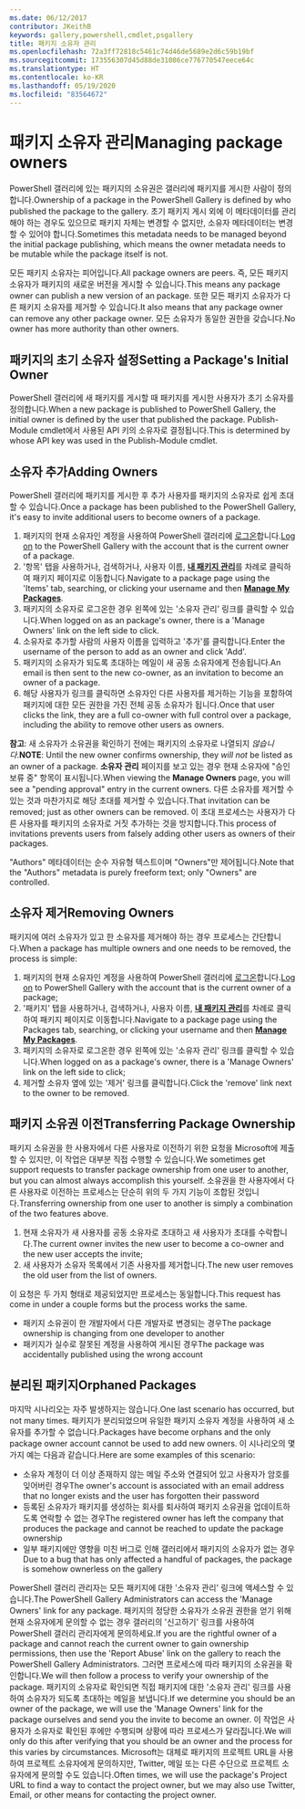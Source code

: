 ```yaml
---
ms.date: 06/12/2017
contributor: JKeithB
keywords: gallery,powershell,cmdlet,psgallery
title: 패키지 소유자 관리
ms.openlocfilehash: 72a3ff72818c5461c74d46de5689e2d6c59b19bf
ms.sourcegitcommit: 173556307d45d88de31086ce776770547eece64c
ms.translationtype: HT
ms.contentlocale: ko-KR
ms.lasthandoff: 05/19/2020
ms.locfileid: "83564672"
---
```

# <a name="managing-package-owners"></a><span data-ttu-id="f5c47-103">패키지 소유자 관리</span><span class="sxs-lookup"><span data-stu-id="f5c47-103">Managing package owners</span></span>

<span data-ttu-id="f5c47-104">PowerShell 갤러리에 있는 패키지의 소유권은 갤러리에 패키지를 게시한 사람이 정의합니다.</span><span class="sxs-lookup"><span data-stu-id="f5c47-104">Ownership of a package in the PowerShell Gallery is defined by who published the package to the gallery.</span></span>
<span data-ttu-id="f5c47-105">초기 패키지 게시 외에 이 메타데이터를 관리해야 하는 경우도 있으므로 패키지 자체는 변경할 수 없지만, 소유자 메타데이터는 변경할 수 있어야 합니다.</span><span class="sxs-lookup"><span data-stu-id="f5c47-105">Sometimes this metadata needs to be managed beyond the initial package publishing, which means the owner metadata needs to be mutable while the package itself is not.</span></span>

<span data-ttu-id="f5c47-106">모든 패키지 소유자는 피어입니다.</span><span class="sxs-lookup"><span data-stu-id="f5c47-106">All package owners are peers.</span></span>
<span data-ttu-id="f5c47-107">즉, 모든 패키지 소유자가 패키지의 새로운 버전을 게시할 수 있습니다.</span><span class="sxs-lookup"><span data-stu-id="f5c47-107">This means any package owner can publish a new version of an package.</span></span> <span data-ttu-id="f5c47-108">또한 모든 패키지 소유자가 다른 패키지 소유자를 제거할 수 있습니다.</span><span class="sxs-lookup"><span data-stu-id="f5c47-108">It also means that any package owner can remove any other package owner.</span></span>
<span data-ttu-id="f5c47-109">모든 소유자가 동일한 권한을 갖습니다.</span><span class="sxs-lookup"><span data-stu-id="f5c47-109">No owner has more authority than other owners.</span></span>

## <a name="setting-a-packages-initial-owner"></a><span data-ttu-id="f5c47-110">패키지의 초기 소유자 설정</span><span class="sxs-lookup"><span data-stu-id="f5c47-110">Setting a Package's Initial Owner</span></span>

<span data-ttu-id="f5c47-111">PowerShell 갤러리에 새 패키지를 게시할 때 패키지를 게시한 사용자가 초기 소유자를 정의합니다.</span><span class="sxs-lookup"><span data-stu-id="f5c47-111">When a new package is published to PowerShell Gallery, the initial owner is defined by the user that published the package.</span></span> <span data-ttu-id="f5c47-112">Publish-Module cmdlet에서 사용된 API 키의 소유자로 결정됩니다.</span><span class="sxs-lookup"><span data-stu-id="f5c47-112">This is determined by whose API key was used in the Publish-Module cmdlet.</span></span>

## <a name="adding-owners"></a><span data-ttu-id="f5c47-113">소유자 추가</span><span class="sxs-lookup"><span data-stu-id="f5c47-113">Adding Owners</span></span>

<span data-ttu-id="f5c47-114">PowerShell 갤러리에 패키지를 게시한 후 추가 사용자를 패키지의 소유자로 쉽게 초대할 수 있습니다.</span><span class="sxs-lookup"><span data-stu-id="f5c47-114">Once a package has been published to the PowerShell Gallery, it's easy to invite additional users to become owners of a package.</span></span>

1. <span data-ttu-id="f5c47-115">패키지의 현재 소유자인 계정을 사용하여 PowerShell 갤러리에 [로그온](https://powershellgallery.com/users/account/LogOn)합니다.</span><span class="sxs-lookup"><span data-stu-id="f5c47-115">[Log on](https://powershellgallery.com/users/account/LogOn) to the PowerShell Gallery with the account that is the current owner of a package.</span></span>
2. <span data-ttu-id="f5c47-116">'항목' 탭을 사용하거나, 검색하거나, 사용자 이름, [**내 패키지 관리**](https://www.powershellgallery.com/account/Packages)를 차례로 클릭하여 패키지 페이지로 이동합니다.</span><span class="sxs-lookup"><span data-stu-id="f5c47-116">Navigate to a package page using the 'Items' tab, searching, or clicking your username and then [**Manage My Packages**](https://www.powershellgallery.com/account/Packages).</span></span>
3. <span data-ttu-id="f5c47-117">패키지의 소유자로 로그온한 경우 왼쪽에 있는 '소유자 관리' 링크를 클릭할 수 있습니다.</span><span class="sxs-lookup"><span data-stu-id="f5c47-117">When logged on as an package's owner, there is a 'Manage Owners' link on the left side to click.</span></span>
4. <span data-ttu-id="f5c47-118">소유자로 추가할 사람의 사용자 이름을 입력하고 '추가'를 클릭합니다.</span><span class="sxs-lookup"><span data-stu-id="f5c47-118">Enter the username of the person to add as an owner and click 'Add'.</span></span>
5. <span data-ttu-id="f5c47-119">패키지의 소유자가 되도록 초대하는 메일이 새 공동 소유자에게 전송됩니다.</span><span class="sxs-lookup"><span data-stu-id="f5c47-119">An email is then sent to the new co-owner, as an invitation to become an owner of a package.</span></span>
6. <span data-ttu-id="f5c47-120">해당 사용자가 링크를 클릭하면 소유자인 다른 사용자를 제거하는 기능을 포함하여 패키지에 대한 모든 권한을 가진 전체 공동 소유자가 됩니다.</span><span class="sxs-lookup"><span data-stu-id="f5c47-120">Once that user clicks the link, they are a full co-owner with full control over a package, including the ability to remove other users as owners.</span></span>

<span data-ttu-id="f5c47-121">**참고**: 새 소유자가 소유권을 확인하기 전에는 패키지의 소유자로 나열되지 *않습니다*.</span><span class="sxs-lookup"><span data-stu-id="f5c47-121">**NOTE**: Until the new owner confirms ownership, they *will not* be listed as an owner of a package.</span></span>
<span data-ttu-id="f5c47-122">**소유자 관리** 페이지를 보고 있는 경우 현재 소유자에 "승인 보류 중" 항목이 표시됩니다.</span><span class="sxs-lookup"><span data-stu-id="f5c47-122">When viewing the **Manage Owners** page, you will see a "pending approval" entry in the current owners.</span></span>
<span data-ttu-id="f5c47-123">다른 소유자를 제거할 수 있는 것과 마찬가지로 해당 초대를 제거할 수 있습니다.</span><span class="sxs-lookup"><span data-stu-id="f5c47-123">That invitation can be removed; just as other owners can be removed.</span></span>
<span data-ttu-id="f5c47-124">이 초대 프로세스는 사용자가 다른 사용자를 패키지의 소유자로 거짓 추가하는 것을 방지합니다.</span><span class="sxs-lookup"><span data-stu-id="f5c47-124">This process of invitations prevents users from falsely adding other users as owners of their packages.</span></span>

<span data-ttu-id="f5c47-125">"Authors" 메타데이터는 순수 자유형 텍스트이며 "Owners"만 제어됩니다.</span><span class="sxs-lookup"><span data-stu-id="f5c47-125">Note that the "Authors" metadata is purely freeform text; only "Owners" are controlled.</span></span>

## <a name="removing-owners"></a><span data-ttu-id="f5c47-126">소유자 제거</span><span class="sxs-lookup"><span data-stu-id="f5c47-126">Removing Owners</span></span>

<span data-ttu-id="f5c47-127">패키지에 여러 소유자가 있고 한 소유자를 제거해야 하는 경우 프로세스는 간단합니다.</span><span class="sxs-lookup"><span data-stu-id="f5c47-127">When a package has multiple owners and one needs to be removed, the process is simple:</span></span>

1. <span data-ttu-id="f5c47-128">패키지의 현재 소유자인 계정을 사용하여 PowerShell 갤러리에 [로그온](https://powershellgallery.com/users/account/LogOn)합니다.</span><span class="sxs-lookup"><span data-stu-id="f5c47-128">[Log on](https://powershellgallery.com/users/account/LogOn) to PowerShell Gallery with the account that is the current owner of a package;</span></span>
2. <span data-ttu-id="f5c47-129">'패키지' 탭을 사용하거나, 검색하거나, 사용자 이름, [**내 패키지 관리**](https://www.powershellgallery.com/account/Packages)를 차례로 클릭하여 패키지 페이지로 이동합니다.</span><span class="sxs-lookup"><span data-stu-id="f5c47-129">Navigate to a package page using the Packages tab, searching, or clicking your username and then [**Manage My Packages**](https://www.powershellgallery.com/account/Packages).</span></span>
3. <span data-ttu-id="f5c47-130">패키지의 소유자로 로그온한 경우 왼쪽에 있는 '소유자 관리' 링크를 클릭할 수 있습니다.</span><span class="sxs-lookup"><span data-stu-id="f5c47-130">When logged on as a package's owner, there is a 'Manage Owners' link on the left side to click;</span></span>
4. <span data-ttu-id="f5c47-131">제거할 소유자 옆에 있는 '제거' 링크를 클릭합니다.</span><span class="sxs-lookup"><span data-stu-id="f5c47-131">Click the 'remove' link next to the owner to be removed.</span></span>

## <a name="transferring-package-ownership"></a><span data-ttu-id="f5c47-132">패키지 소유권 이전</span><span class="sxs-lookup"><span data-stu-id="f5c47-132">Transferring Package Ownership</span></span>

<span data-ttu-id="f5c47-133">패키지 소유권을 한 사용자에서 다른 사용자로 이전하기 위한 요청을 Microsoft에 제출할 수 있지만, 이 작업은 대부분 직접 수행할 수 있습니다.</span><span class="sxs-lookup"><span data-stu-id="f5c47-133">We sometimes get support requests to transfer package ownership from one user to another, but you can almost always accomplish this yourself.</span></span>
<span data-ttu-id="f5c47-134">소유권을 한 사용자에서 다른 사용자로 이전하는 프로세스는 단순히 위의 두 가지 기능이 조합된 것입니다.</span><span class="sxs-lookup"><span data-stu-id="f5c47-134">Transferring ownership from one user to another is simply a combination of the two features above.</span></span>

1. <span data-ttu-id="f5c47-135">현재 소유자가 새 사용자를 공동 소유자로 초대하고 새 사용자가 초대를 수락합니다.</span><span class="sxs-lookup"><span data-stu-id="f5c47-135">The current owner invites the new user to become a co-owner and the new user accepts the invite;</span></span>
2. <span data-ttu-id="f5c47-136">새 사용자가 소유자 목록에서 기존 사용자를 제거합니다.</span><span class="sxs-lookup"><span data-stu-id="f5c47-136">The new user removes the old user from the list of owners.</span></span>

<span data-ttu-id="f5c47-137">이 요청은 두 가지 형태로 제공되었지만 프로세스는 동일합니다.</span><span class="sxs-lookup"><span data-stu-id="f5c47-137">This request has come in under a couple forms but the process works the same.</span></span>

- <span data-ttu-id="f5c47-138">패키지 소유권이 한 개발자에서 다른 개발자로 변경되는 경우</span><span class="sxs-lookup"><span data-stu-id="f5c47-138">The package ownership is changing from one developer to another</span></span>
- <span data-ttu-id="f5c47-139">패키지가 실수로 잘못된 계정을 사용하여 게시된 경우</span><span class="sxs-lookup"><span data-stu-id="f5c47-139">The package was accidentally published using the wrong account</span></span>

## <a name="orphaned-packages"></a><span data-ttu-id="f5c47-140">분리된 패키지</span><span class="sxs-lookup"><span data-stu-id="f5c47-140">Orphaned Packages</span></span>

<span data-ttu-id="f5c47-141">마지막 시나리오는 자주 발생하지는 않습니다.</span><span class="sxs-lookup"><span data-stu-id="f5c47-141">One last scenario has occurred, but not many times.</span></span>
<span data-ttu-id="f5c47-142">패키지가 분리되었으며 유일한 패키지 소유자 계정을 사용하여 새 소유자를 추가할 수 없습니다.</span><span class="sxs-lookup"><span data-stu-id="f5c47-142">Packages have become orphans and the only package owner account cannot be used to add new owners.</span></span>
<span data-ttu-id="f5c47-143">이 시나리오의 몇 가지 예는 다음과 같습니다.</span><span class="sxs-lookup"><span data-stu-id="f5c47-143">Here are some examples of this scenario:</span></span>

- <span data-ttu-id="f5c47-144">소유자 계정이 더 이상 존재하지 않는 메일 주소와 연결되어 있고 사용자가 암호를 잊어버린 경우</span><span class="sxs-lookup"><span data-stu-id="f5c47-144">The owner's account is associated with an email address that no longer exists and the user has forgotten their password</span></span>
- <span data-ttu-id="f5c47-145">등록된 소유자가 패키지를 생성하는 회사를 퇴사하여 패키지 소유권을 업데이트하도록 연락할 수 없는 경우</span><span class="sxs-lookup"><span data-stu-id="f5c47-145">The registered owner has left the company that produces the package and cannot be reached to update the package ownership</span></span>
- <span data-ttu-id="f5c47-146">일부 패키지에만 영향을 미친 버그로 인해 갤러리에서 패키지의 소유자가 없는 경우</span><span class="sxs-lookup"><span data-stu-id="f5c47-146">Due to a bug that has only affected a handful of packages, the package is somehow ownerless on the gallery</span></span>

<span data-ttu-id="f5c47-147">PowerShell 갤러리 관리자는 모든 패키지에 대한 '소유자 관리' 링크에 액세스할 수 있습니다.</span><span class="sxs-lookup"><span data-stu-id="f5c47-147">The PowerShell Gallery Administrators can access the 'Manage Owners' link for any package.</span></span>
<span data-ttu-id="f5c47-148">패키지의 정당한 소유자가 소유권 권한을 얻기 위해 현재 소유자에게 문의할 수 없는 경우 갤러리의 '신고하기' 링크를 사용하여 PowerShell 갤러리 관리자에게 문의하세요.</span><span class="sxs-lookup"><span data-stu-id="f5c47-148">If you are the rightful owner of a package and cannot reach the current owner to gain ownership permissions, then use the 'Report Abuse' link on the gallery to reach the PowerShell Gallery Administrators.</span></span>
<span data-ttu-id="f5c47-149">그러면 프로세스에 따라 패키지의 소유권을 확인합니다.</span><span class="sxs-lookup"><span data-stu-id="f5c47-149">We will then follow a process to verify your ownership of the package.</span></span>
<span data-ttu-id="f5c47-150">패키지의 소유자로 확인되면 직접 패키지에 대한 '소유자 관리' 링크를 사용하여 소유자가 되도록 초대하는 메일을 보냅니다.</span><span class="sxs-lookup"><span data-stu-id="f5c47-150">If we determine you should be an owner of the package, we will use the 'Manage Owners' link for the package ourselves and send you the invite to become an owner.</span></span>
<span data-ttu-id="f5c47-151">이 작업은 사용자가 소유자로 확인된 후에만 수행되며 상황에 따라 프로세스가 달라집니다.</span><span class="sxs-lookup"><span data-stu-id="f5c47-151">We will only do this after verifying that you should be an owner and the process for this varies by circumstances.</span></span>
<span data-ttu-id="f5c47-152">Microsoft는 대체로 패키지의 프로젝트 URL을 사용하여 프로젝트 소유자에게 문의하지만, Twitter, 메일 또는 다른 수단으로 프로젝트 소유자에게 문의할 수도 있습니다.</span><span class="sxs-lookup"><span data-stu-id="f5c47-152">Often times, we will use the package's Project URL to find a way to contact the project owner, but we may also use Twitter, Email, or other means for contacting the project owner.</span></span>
